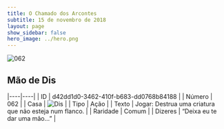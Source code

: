 ```yaml
---
title: O Chamado dos Arcontes
subtitle: 15 de novembro de 2018
layout: page
show_sidebar: false
hero_image: ../hero.png
---
```


![062](https://cdn.keyforgegame.com/media/card_front/pt/341_062_8WF3JF84X9VM_pt.png)

## Mão de Dis

|----|----|
| ID | d42dd1d0-3462-410f-b683-dd0768b84188 |
| Número | 062 |
| Casa | ![Dis](https://archonarcana.com/images/thumb/e/e8/Dis.png/22px-Dis.png "Dis") |
| Tipo | Ação |
| Texto | Jogar: Destrua uma criatura que não esteja num flanco. |
| Raridade | Comum |
| Dizeres | “Deixa eu te dar uma mão...” |
